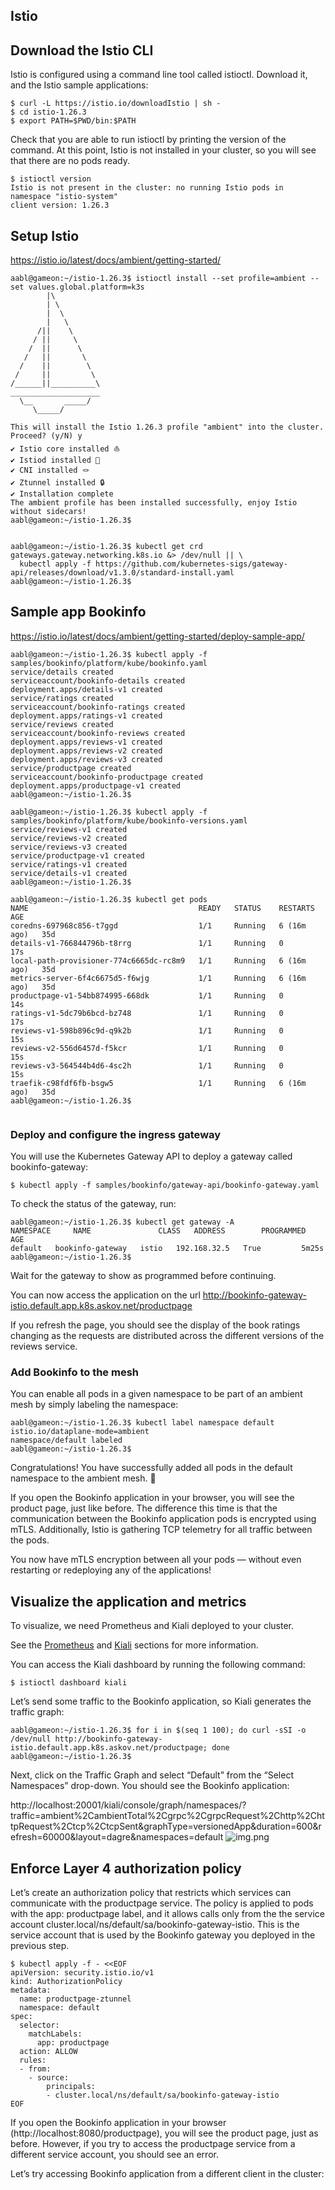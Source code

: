 Istio
------------------------------------


## Download the Istio CLI
Istio is configured using a command line tool called istioctl. Download it, and the Istio sample applications:

```
$ curl -L https://istio.io/downloadIstio | sh -
$ cd istio-1.26.3
$ export PATH=$PWD/bin:$PATH
```
Check that you are able to run istioctl by printing the version of the command. At this point, Istio is not installed in your cluster, so you will see that there are no pods ready.

```
$ istioctl version
Istio is not present in the cluster: no running Istio pods in namespace "istio-system"
client version: 1.26.3
```


## Setup Istio


https://istio.io/latest/docs/ambient/getting-started/

```
aabl@gameon:~/istio-1.26.3$ istioctl install --set profile=ambient --set values.global.platform=k3s
        |\          
        | \         
        |  \        
        |   \       
      /||    \      
     / ||     \     
    /  ||      \    
   /   ||       \   
  /    ||        \  
 /     ||         \ 
/______||__________\
____________________
  \__       _____/  
     \_____/        

This will install the Istio 1.26.3 profile "ambient" into the cluster. Proceed? (y/N) y
✔ Istio core installed ⛵️                                                                                                                                                                                                         
✔ Istiod installed 🧠                                                                                                                                                                                                              
✔ CNI installed 🪢                                                                                                                                                                                                                 
✔ Ztunnel installed 🔒                                                                                                                                                                                                             
✔ Installation complete                                                                                                                                                                                                            
The ambient profile has been installed successfully, enjoy Istio without sidecars!
aabl@gameon:~/istio-1.26.3$ 


```


```
aabl@gameon:~/istio-1.26.3$ kubectl get crd gateways.gateway.networking.k8s.io &> /dev/null || \
  kubectl apply -f https://github.com/kubernetes-sigs/gateway-api/releases/download/v1.3.0/standard-install.yaml
aabl@gameon:~/istio-1.26.3$ 

```


## Sample app Bookinfo


https://istio.io/latest/docs/ambient/getting-started/deploy-sample-app/


```
aabl@gameon:~/istio-1.26.3$ kubectl apply -f samples/bookinfo/platform/kube/bookinfo.yaml 
service/details created
serviceaccount/bookinfo-details created
deployment.apps/details-v1 created
service/ratings created
serviceaccount/bookinfo-ratings created
deployment.apps/ratings-v1 created
service/reviews created
serviceaccount/bookinfo-reviews created
deployment.apps/reviews-v1 created
deployment.apps/reviews-v2 created
deployment.apps/reviews-v3 created
service/productpage created
serviceaccount/bookinfo-productpage created
deployment.apps/productpage-v1 created
aabl@gameon:~/istio-1.26.3$
```
```
aabl@gameon:~/istio-1.26.3$ kubectl apply -f samples/bookinfo/platform/kube/bookinfo-versions.yaml 
service/reviews-v1 created
service/reviews-v2 created
service/reviews-v3 created
service/productpage-v1 created
service/ratings-v1 created
service/details-v1 created
aabl@gameon:~/istio-1.26.3$
```
```
aabl@gameon:~/istio-1.26.3$ kubectl get pods
NAME                                      READY   STATUS    RESTARTS      AGE
coredns-697968c856-t7ggd                  1/1     Running   6 (16m ago)   35d
details-v1-766844796b-t8rrg               1/1     Running   0             17s
local-path-provisioner-774c6665dc-rc8m9   1/1     Running   6 (16m ago)   35d
metrics-server-6f4c6675d5-f6wjg           1/1     Running   6 (16m ago)   35d
productpage-v1-54bb874995-668dk           1/1     Running   0             14s
ratings-v1-5dc79b6bcd-bz748               1/1     Running   0             17s
reviews-v1-598b896c9d-q9k2b               1/1     Running   0             15s
reviews-v2-556d6457d-f5kcr                1/1     Running   0             15s
reviews-v3-564544b4d6-4sc2h               1/1     Running   0             15s
traefik-c98fdf6fb-bsgw5                   1/1     Running   6 (16m ago)   35d
aabl@gameon:~/istio-1.26.3$ 


```



### Deploy and configure the ingress gateway
You will use the Kubernetes Gateway API to deploy a gateway called bookinfo-gateway:

```
$ kubectl apply -f samples/bookinfo/gateway-api/bookinfo-gateway.yaml
```

To check the status of the gateway, run:
```
aabl@gameon:~/istio-1.26.3$ kubectl get gateway -A
NAMESPACE     NAME               CLASS   ADDRESS        PROGRAMMED   AGE
default   bookinfo-gateway   istio   192.168.32.5   True         5m25s
aabl@gameon:~/istio-1.26.3$ 
```
Wait for the gateway to show as programmed before continuing.

You can now access the application on the url http://bookinfo-gateway-istio.default.app.k8s.askov.net/productpage

If you refresh the page, you should see the display of the book ratings changing as the requests are distributed across the different versions of the reviews service.



### Add Bookinfo to the mesh
You can enable all pods in a given namespace to be part of an ambient mesh by simply labeling the namespace:

```
aabl@gameon:~/istio-1.26.3$ kubectl label namespace default istio.io/dataplane-mode=ambient
namespace/default labeled
aabl@gameon:~/istio-1.26.3$ 
```
Congratulations! You have successfully added all pods in the default namespace to the ambient mesh. 🎉

If you open the Bookinfo application in your browser, you will see the product page, just like before. The difference this time is that the communication between the Bookinfo application pods is encrypted using mTLS. Additionally, Istio is gathering TCP telemetry for all traffic between the pods.

You now have mTLS encryption between all your pods — without even restarting or redeploying any of the applications!

## Visualize the application and metrics

To visualize, we need Prometheus and Kiali deployed to your cluster.


See the [Prometheus](Prometheus.md) and [Kiali](Kiali.md) sections for more information.

You can access the Kiali dashboard by running the following command:
```
$ istioctl dashboard kiali
```
Let’s send some traffic to the Bookinfo application, so Kiali generates the traffic graph:
```
aabl@gameon:~/istio-1.26.3$ for i in $(seq 1 100); do curl -sSI -o /dev/null http://bookinfo-gateway-istio.default.app.k8s.askov.net/productpage; done
aabl@gameon:~/istio-1.26.3$ 

```
Next, click on the Traffic Graph and select “Default” from the “Select Namespaces” drop-down. You should see the Bookinfo application:

http://localhost:20001/kiali/console/graph/namespaces/?traffic=ambient%2CambientTotal%2Cgrpc%2CgrpcRequest%2Chttp%2ChttpRequest%2Ctcp%2CtcpSent&graphType=versionedApp&duration=600&refresh=60000&layout=dagre&namespaces=default
![img.png](img.png)





 Enforce Layer 4 authorization policy
---------------------------------

Let’s create an authorization policy that restricts which services can communicate with the productpage service. The policy is applied to pods with the app: productpage label, and it allows calls only from the the service account cluster.local/ns/default/sa/bookinfo-gateway-istio. This is the service account that is used by the Bookinfo gateway you deployed in the previous step.

```
$ kubectl apply -f - <<EOF
apiVersion: security.istio.io/v1
kind: AuthorizationPolicy
metadata:
  name: productpage-ztunnel
  namespace: default
spec:
  selector:
    matchLabels:
      app: productpage
  action: ALLOW
  rules:
  - from:
    - source:
        principals:
        - cluster.local/ns/default/sa/bookinfo-gateway-istio
EOF
```
If you open the Bookinfo application in your browser (http://localhost:8080/productpage), you will see the product page, just as before. However, if you try to access the productpage service from a different service account, you should see an error.

Let’s try accessing Bookinfo application from a different client in the cluster: